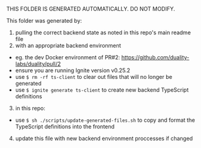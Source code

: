 THIS FOLDER IS GENERATED AUTOMATICALLY. DO NOT MODIFY.

This folder was generated by:
1. pulling the correct backend state as noted in this repo's main readme file
2. with an appropriate backend environment
  - eg. the dev Docker environment of PR#2: https://github.com/duality-labs/duality/pull/2
  - ensure you are running Ignite version v0.25.2
  - use `$ rm -rf ts-client` to clear out files that will no longer be generated
  - use `$ ignite generate ts-client` to create new backend TypeScript definitions
3. in this repo:
  - use `$ sh ./scripts/update-generated-files.sh` to
    copy and format the TypeScript definitions into the frontend
4. update this file with new backend environment proccesses if changed
